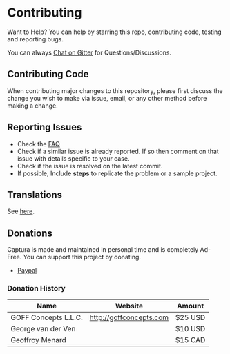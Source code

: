 # Contributing

Want to Help? You can help by starring this repo, contributing code, testing and reporting bugs.

You can always [Chat on Gitter](https://gitter.im/MathewSachin/Screna) for Questions/Discussions.

## Contributing Code

When contributing major changes to this repository, please first discuss the change you wish to make via issue, email, or any other method before making a change.

## Reporting Issues

- Check the [FAQ](docs/FAQ.md)
- Check if a similar issue is already reported. If so then comment on that issue with details specific to your case.
- Check if the issue is resolved on the latest commit.
- If possible, Include **steps** to replicate the problem or a sample project.

## Translations

See [here](docs/Translation.md).

## Donations

Captura is made and maintained in personal time and is completely Ad-Free.
You can support this project by donating.

- [Paypal][paypal]

### Donation History

Name                 | Website                 | Amount
---------------------|-------------------------|---------
GOFF Concepts L.L.C. | http://goffconcepts.com | $25 USD
George van der Ven   |                         | $10 USD
Geoffroy Menard      |                         | $15 CAD

[paypal]: https://www.paypal.me/MathewSachin